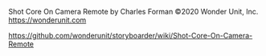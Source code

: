 Shot Core On Camera Remote by Charles Forman
©2020 Wonder Unit, Inc. https://wonderunit.com

https://github.com/wonderunit/storyboarder/wiki/Shot-Core-On-Camera-Remote



